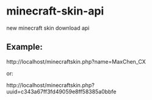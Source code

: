 # minecraft-skin-api
new minecraft skin download api


## Example:

http://localhost/minecraftskin.php?name=MaxChen_CX

or:

http://localhost/minecraftskin.php?uuid=c343a67ff3fd49059e8ff58385a0bbfe
